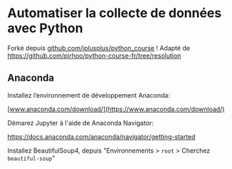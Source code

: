 # Automatiser la collecte de données avec Python

Forké depuis [github.com/jplusplus/python_course](https://github.com/jplusplus/python_course) !
Adapté de https://github.com/pirhoo/python-course-fr/tree/resolution

## Anaconda

Installez l’environnement de développement Anaconda:

[www.anaconda.com/download/](https://www.anaconda.com/download/)

Démarez Jupyter à l'aide de Anaconda Navigator:

https://docs.anaconda.com/anaconda/navigator/getting-started

Installez BeautifulSoup4, depuis "Environnements > `root` >  Cherchez `beautiful-soup`"
